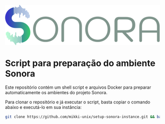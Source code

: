<img src="https://raw.githubusercontent.com/shell-y/safrinis/f136a2f9da04563b506a2271c71d1193b3360cd0/public/assets/logo_sonora.svg">

# Script para preparação do ambiente Sonora
Este repositório contém um shell script e arquivos Docker para preparar automaticamente os ambientes do projeto Sonora.

Para clonar o repositório e já executar o script, basta copiar o comando abaixo e executá-lo em sua instância:
```bash
git clone https://github.com/mikki-unix/setup-sonora-instance.git && bash setup-sonora-instance/start.sh
```
